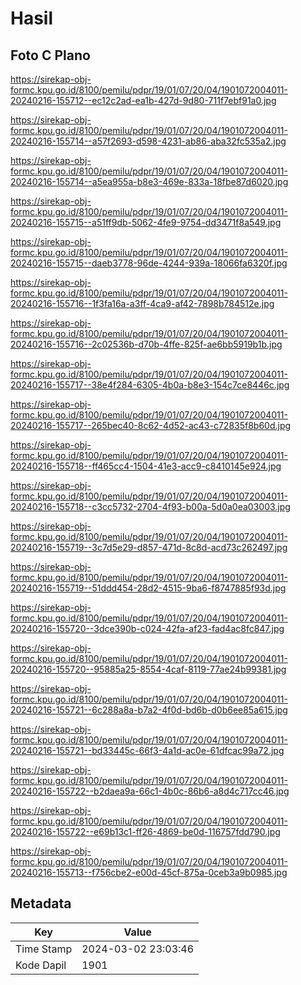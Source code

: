 # Hasil

## Foto C Plano

https://sirekap-obj-formc.kpu.go.id/8100/pemilu/pdpr/19/01/07/20/04/1901072004011-20240216-155712--ec12c2ad-ea1b-427d-9d80-711f7ebf91a0.jpg

https://sirekap-obj-formc.kpu.go.id/8100/pemilu/pdpr/19/01/07/20/04/1901072004011-20240216-155714--a57f2693-d598-4231-ab86-aba32fc535a2.jpg

https://sirekap-obj-formc.kpu.go.id/8100/pemilu/pdpr/19/01/07/20/04/1901072004011-20240216-155714--a5ea955a-b8e3-469e-833a-18fbe87d6020.jpg

https://sirekap-obj-formc.kpu.go.id/8100/pemilu/pdpr/19/01/07/20/04/1901072004011-20240216-155715--a51ff9db-5062-4fe9-9754-dd3471f8a549.jpg

https://sirekap-obj-formc.kpu.go.id/8100/pemilu/pdpr/19/01/07/20/04/1901072004011-20240216-155715--daeb3778-96de-4244-939a-18066fa6320f.jpg

https://sirekap-obj-formc.kpu.go.id/8100/pemilu/pdpr/19/01/07/20/04/1901072004011-20240216-155716--1f3fa16a-a3ff-4ca9-af42-7898b784512e.jpg

https://sirekap-obj-formc.kpu.go.id/8100/pemilu/pdpr/19/01/07/20/04/1901072004011-20240216-155716--2c02536b-d70b-4ffe-825f-ae6bb5919b1b.jpg

https://sirekap-obj-formc.kpu.go.id/8100/pemilu/pdpr/19/01/07/20/04/1901072004011-20240216-155717--38e4f284-6305-4b0a-b8e3-154c7ce8446c.jpg

https://sirekap-obj-formc.kpu.go.id/8100/pemilu/pdpr/19/01/07/20/04/1901072004011-20240216-155717--265bec40-8c62-4d52-ac43-c72835f8b60d.jpg

https://sirekap-obj-formc.kpu.go.id/8100/pemilu/pdpr/19/01/07/20/04/1901072004011-20240216-155718--ff465cc4-1504-41e3-acc9-c8410145e924.jpg

https://sirekap-obj-formc.kpu.go.id/8100/pemilu/pdpr/19/01/07/20/04/1901072004011-20240216-155718--c3cc5732-2704-4f93-b00a-5d0a0ea03003.jpg

https://sirekap-obj-formc.kpu.go.id/8100/pemilu/pdpr/19/01/07/20/04/1901072004011-20240216-155719--3c7d5e29-d857-471d-8c8d-acd73c262497.jpg

https://sirekap-obj-formc.kpu.go.id/8100/pemilu/pdpr/19/01/07/20/04/1901072004011-20240216-155719--51ddd454-28d2-4515-9ba6-f8747885f93d.jpg

https://sirekap-obj-formc.kpu.go.id/8100/pemilu/pdpr/19/01/07/20/04/1901072004011-20240216-155720--3dce390b-c024-42fa-af23-fad4ac8fc847.jpg

https://sirekap-obj-formc.kpu.go.id/8100/pemilu/pdpr/19/01/07/20/04/1901072004011-20240216-155720--95885a25-8554-4caf-8119-77ae24b99381.jpg

https://sirekap-obj-formc.kpu.go.id/8100/pemilu/pdpr/19/01/07/20/04/1901072004011-20240216-155721--6c288a8a-b7a2-4f0d-bd6b-d0b6ee85a615.jpg

https://sirekap-obj-formc.kpu.go.id/8100/pemilu/pdpr/19/01/07/20/04/1901072004011-20240216-155721--bd33445c-66f3-4a1d-ac0e-61dfcac99a72.jpg

https://sirekap-obj-formc.kpu.go.id/8100/pemilu/pdpr/19/01/07/20/04/1901072004011-20240216-155722--b2daea9a-66c1-4b0c-86b6-a8d4c717cc46.jpg

https://sirekap-obj-formc.kpu.go.id/8100/pemilu/pdpr/19/01/07/20/04/1901072004011-20240216-155722--e69b13c1-ff26-4869-be0d-116757fdd790.jpg

https://sirekap-obj-formc.kpu.go.id/8100/pemilu/pdpr/19/01/07/20/04/1901072004011-20240216-155713--f756cbe2-e00d-45cf-875a-0ceb3a9b0985.jpg


## Metadata

| Key        | Value               |
| ---------- | ------------------- |
| Time Stamp | 2024-03-02 23:03:46 |
| Kode Dapil | 1901                |



